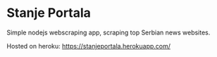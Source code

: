 # Stanje Portala

Simple nodejs webscraping app, scraping top Serbian news websites.

Hosted on heroku: https://stanjeportala.herokuapp.com/
